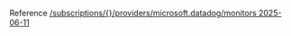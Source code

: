 Reference [/subscriptions/{}/providers/microsoft.datadog/monitors 2025-06-11](/Resources/mgmt-plane/L3N1YnNjcmlwdGlvbnMve30vcHJvdmlkZXJzL21pY3Jvc29mdC5kYXRhZG9nL21vbml0b3Jz/2025-06-11.xml)
